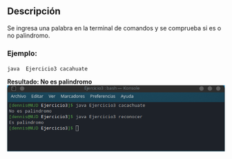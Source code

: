 ## Descripción
Se ingresa una palabra en la terminal de comandos y se comprueba si es o no palindromo.
### Ejemplo:
`java  Ejercicio3 cacahuate`

**Resultado: No es palindromo**
![Ejemplo](/assets/S2/POO_3.png)

